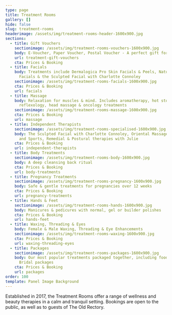```yaml
---
type: page
title: Treatment Rooms
gallery: []
hide: false
slug: treatment-rooms
headerimage: /assets/img/treatment-rooms-header-1600x900.jpg
sections:
  - title: Gift Vouchers
    sectionimage: /assets/img/treatment-rooms-vouchers-1600x900.jpg
    body: E-Voucher, Paper Voucher, Postal Voucher - A perfect gift for any occasion
    url: treatment-gift-vouchers
    cta: Prices & Booking
  - title: Facials
    body: Treatments include Dermalogica Pro Skin Facials & Peels, Natural Rock Rose
      Facials & the Sculpted Facial with Charlotte Connoley
    sectionimage: /assets/img/treatment-rooms-facials-1600x900.jpg
    cta: Prices & Booking
    url: facials
  - title: Massage
    body: Relaxation for muscles & mind. Includes aromatherapy, hot stone,
      reflexology, head massage & oncology treatments
    sectionimage: /assets/img/treatment-rooms-massage-1600x900.jpg
    cta: Prices & Booking
    url: massage
  - title: Independent Therapists
    sectionimage: /assets/img/treatment-rooms-specialised-1600x900.jpg
    body: The Sculpted Facial with Charlotte Connoley, Oriental Massage with Roldan
      and Sports, Remedial & Postural therapies with Julie
    cta: Prices & Booking
    url: independent-therapists
  - title: Body Treatments
    sectionimage: /assets/img/treatment-rooms-body-1600x900.jpg
    body: A deep cleansing back ritual
    cta: Prices & Booking
    url: body-treatments
  - title: Pregnancy Treatments
    sectionimage: /assets/img/treatment-rooms-pregnancy-1600x900.jpg
    body: Safe & gentle treatments for pregnancies over 12 weeks
    cta: Prices & Booking
    url: pregnancy-treatments
  - title: Hands & Feet
    sectionimage: /assets/img/treatment-rooms-hands-1600x900.jpg
    body: Manicures & pedicures with normal, gel or builder polishes
    cta: Prices & Booking
    url: hands-feet
  - title: Waxing, Threading & Eyes
    body: Female & Male Waxing, Threading & Eye Enhancements
    sectionimage: /assets/img/treatment-rooms-waxing-1600x900.jpg
    cta: Prices & Booking
    url: waxing-threading-eyes
  - title: Packages
    sectionimage: /assets/img/treatment-rooms-packages-1600x900.jpg
    body: Our most popular treatments packaged together, including food add-ons &
      Bridal packages
    cta: Prices & Booking
    url: packages
order: 100
template: Panel Image Background
---
```

Established in 2017, the Treatment Rooms offer a range of wellness and beauty therapies in a calm and tranquil setting. Bookings are open to the public, as well as to guests of The Old Rectory.
